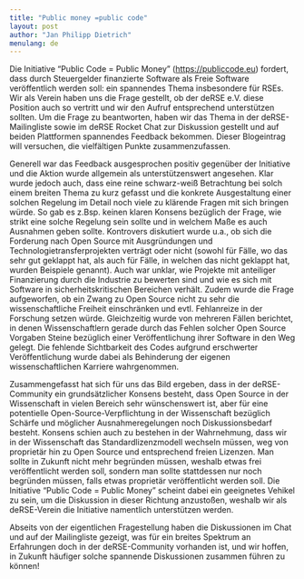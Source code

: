```yaml
---
title: "Public money =public code"
layout: post
author: "Jan Philipp Dietrich"
menulang: de
---
```

Die Initiative “Public Code = Public Money” (https://publiccode.eu) fordert, dass durch Steuergelder finanzierte Software als Freie Software veröffentlich werden soll: ein spannendes Thema insbesondere für RSEs. Wir als Verein haben uns die Frage gestellt, ob der deRSE e.V. diese Position auch so vertritt und wir den Aufruf entsprechend unterstützen sollten. Um die Frage zu beantworten, haben wir das Thema in der deRSE-Mailingliste sowie im deRSE Rocket Chat zur Diskussion gestellt und auf beiden Plattformen spannendes Feedback bekommen. Dieser Blogeintrag will versuchen, die vielfältigen Punkte zusammenzufassen.

Generell war das Feedback ausgesprochen positiv gegenüber der Initiative und die Aktion wurde allgemein als unterstützenswert angesehen. Klar wurde jedoch auch, dass eine reine schwarz-weiß Betrachtung bei solch einem breiten Thema zu kurz gefasst und die konkrete Ausgestaltung einer solchen Regelung im Detail noch viele zu klärende Fragen mit sich bringen würde.
So gab es z.Bsp. keinen klaren Konsens bezüglich der Frage, wie strikt eine solche Regelung sein sollte und in welchem Maße es auch Ausnahmen geben sollte. Kontrovers diskutiert wurde u.a., ob sich die Forderung nach Open Source mit Ausgründungen und Technologietransferprojekten verträgt oder nicht (sowohl für Fälle, wo das sehr gut geklappt hat, als auch für Fälle, in welchen das nicht geklappt hat, wurden Beispiele genannt). Auch war unklar, wie Projekte mit anteiliger Finanzierung durch die Industrie zu bewerten sind und wie es sich mit Software in sicherheitskritischen Bereichen verhält. Zudem wurde die Frage aufgeworfen, ob ein Zwang zu Open Source nicht zu sehr die wissenschaftliche Freiheit einschränken und evtl. Fehlanreize in der Forschung setzen würde. Gleichzeitig wurde von mehreren Fällen berichtet, in denen Wissenschaftlern gerade durch das Fehlen solcher Open Source Vorgaben Steine bezüglich einer Veröffentlichung ihrer Software in den Weg gelegt. Die fehlende Sichtbarkeit des Codes aufgrund erschwerter Veröffentlichung wurde dabei als Behinderung der eigenen wissenschaftlichen Karriere wahrgenommen.

Zusammengefasst hat sich für uns das Bild ergeben, dass in der deRSE-Community ein grundsätzlicher Konsens besteht, dass Open Source in der Wissenschaft in vielen Bereich sehr wünschenswert ist, aber für eine potentielle Open-Source-Verpflichtung in der Wissenschaft bezüglich Schärfe und möglicher Ausnahmeregelungen noch Diskussionsbedarf besteht. Konsens schien auch zu bestehen in der Wahrnehmung, dass wir in der Wissenschaft das Standardlizenzmodell wechseln müssen, weg von proprietär hin zu Open Source und entsprechend freien Lizenzen. Man sollte in Zukunft nicht mehr begründen müssen, weshalb etwas frei veröffentlicht werden soll, sondern man sollte stattdessen nur noch begründen müssen, falls etwas proprietär veröffentlicht werden soll. Die Initiative “Public Code = Public Money” scheint dabei ein geeignetes Vehikel zu sein, um die Diskussion in dieser Richtung anzustoßen, weshalb wir als deRSE-Verein die Initiative namentlich unterstützen werden.

Abseits von der eigentlichen Fragestellung haben die Diskussionen im Chat und auf der Mailingliste gezeigt, was für ein breites Spektrum an Erfahrungen doch in der deRSE-Community vorhanden ist, und wir hoffen, in Zukunft häufiger solche spannende Diskussionen zusammen führen zu können!
